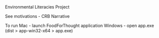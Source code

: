 Environmental Literacies Project

See motivations - CRB Narrative

To run 
	Mac -  launch FoodForThought application
	Windows - open app.exe (dist > app-win32-x64 > app.exe)